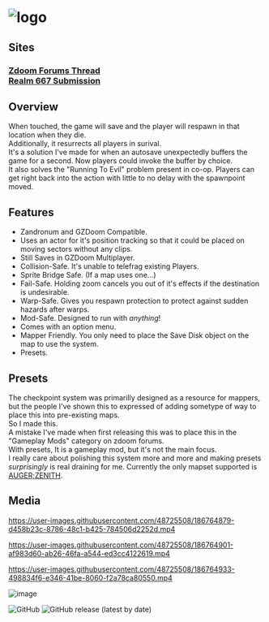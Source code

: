 # ![logo](https://user-images.githubusercontent.com/48725508/181269756-df1dfbbf-7cbf-48e9-9d6e-91c9b84635b3.png)


## Sites
### [Zdoom Forums Thread](https://forum.zdoom.org/viewtopic.php?f=43&t=76051)<br />[Realm 667 Submission](https://www.realm667.com/en/item-store-mainmenu-169-61042/powerups-a-artifacts-mainmenu-170-4162/2466-checkpoint-disk)
## **Overview**
When touched, the game will save and the player will respawn in that location when they die.<br />
Additionally, it resurrects all players in surival.<br />
It's a solution I've made for when an autosave unexpectedly buffers the game for a second. Now players could invoke the buffer by choice.<br />
It also solves the "Running To Evil" problem present in co-op. Players can get right back into the action with little to no delay with the spawnpoint moved.<br />
## **Features**
* Zandronum and GZDoom Compatible.
* Uses an actor for it's position tracking so that it could be placed on moving sectors without any clips.
* Still Saves in GZDoom Multiplayer.
* Collision-Safe. It's unable to telefrag existing Players.
* Sprite Bridge Safe. (If a map uses one...)
* Fail-Safe. Holding zoom cancels you out of it's effects if the destination is undesirable.
* Warp-Safe. Gives you respawn protection to protect against sudden hazards after warps.
* Mod-Safe. Designed to run with *anything*!
* Comes with an option menu.
* Mapper Friendly. You only need to place the Save Disk object on the map to use the system.
* Presets.
## **Presets**<br />
The checkpoint system was primarilly designed as a resource for mappers, but the people I've shown this to expressed of adding sometype of way to place this into pre-existing maps.<br /> So I made this.<br /> A mistake I've made when first releasing this was to place this in the "Gameplay Mods" category on zdoom forums.<br />
With presets, It is a gameplay mod, but it's not the main focus.
<br /> I really care about polishing this system more and more and making presets *surprisingly* is real draining for me.
Currently the only mapset supported is [AUGER;ZENITH](https://www.doomworld.com/forum/topic/123042-dbp37-augerzenith-the-cyberpunk-megawad/).
## Media

https://user-images.githubusercontent.com/48725508/186764879-d458b23c-8786-48c1-b425-784506d2252d.mp4

https://user-images.githubusercontent.com/48725508/186764901-af983d60-ab26-46fa-a544-ed3cc4122619.mp4

https://user-images.githubusercontent.com/48725508/186764933-498834f6-e346-41be-8060-f2a78ca80550.mp4


![image](https://user-images.githubusercontent.com/48725508/186786800-841658e8-3202-45f6-86a5-8ea1ec15ca10.png)

<img alt="GitHub" src="https://img.shields.io/github/license/Matacrat/Checkpoints">  <img alt="GitHub release (latest by date)" src="https://img.shields.io/github/downloads/Matacrat/Checkpoints/latest/total">

